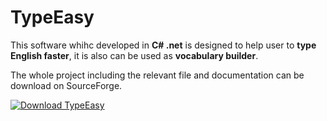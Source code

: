 # TypeEasy
This software whihc developed in **C# .net** is designed to help user to **type English faster**, it is also can be used as **vocabulary builder**.

The whole project including the relevant file and documentation can be download on SourceForge.

[![Download TypeEasy](https://a.fsdn.com/con/app/sf-download-button)](https://sourceforge.net/projects/typeeasy/files/latest/download)
